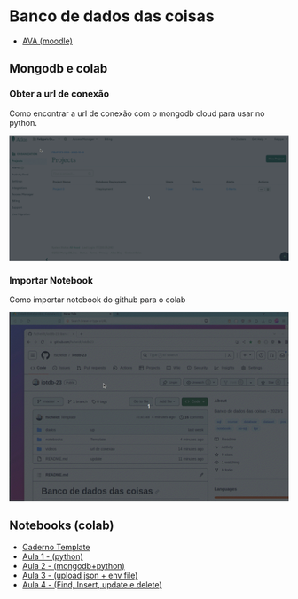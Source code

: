 # Banco de dados das coisas

- [AVA (moodle)](https://ava.ifpr.edu.br/course/view.php?id=10150)

## Mongodb e colab

### Obter a url de conexão
Como encontrar a url de conexão com o mongodb cloud para usar no python.

![url](/videos/url-conexao-mongodb.gif)

### Importar Notebook
Como importar notebook do github para o colab

![url](/videos/copiar-notebook-github.gif)


## Notebooks (colab)
- [Caderno Template](/notebooks/Template.ipynb)
- [Aula 1 - (python)](/notebooks/Aula1_python.ipynb)
- [Aula 2 - (mongodb+python)](/notebooks/Aula2_mongodb_cloud.ipynb)
- [Aula 3 - (upload json + env file)](/notebooks/Aula3_import_json_to_mongodb.ipynb)
- [Aula 4 - (Find, Insert, update e delete)](/notebooks/Template.ipynb)
